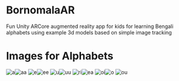 # BornomalaAR
Fun Unity ARCore augmented reality app for kids for learning Bengali alphabets using example 3d models based on simple image tracking

Images for Alphabets
==
![a](https://user-images.githubusercontent.com/43669876/207153680-a7d40e6e-1648-405c-aedc-0d482bddc914.png)![aa](https://user-images.githubusercontent.com/43669876/207153745-70a7c17f-7488-43ec-b6d6-c8d7d6ea8558.png)
![e](https://user-images.githubusercontent.com/43669876/207153772-6d62319c-c7fa-4e7e-a51a-77ec76684a41.png)![ee](https://user-images.githubusercontent.com/43669876/207153835-4a9be098-9a48-4511-8b50-54aa8245b09f.png)
![u](https://user-images.githubusercontent.com/43669876/207153866-16706f94-2f97-4546-b16c-aa2632f01a89.png)![uu](https://user-images.githubusercontent.com/43669876/207153873-3ada5965-6fb9-45ab-bfbe-e0dc87390664.png)
![ri](https://user-images.githubusercontent.com/43669876/207153893-cbd2607d-f624-4c42-a270-fb54ff9ad189.png)![ea](https://user-images.githubusercontent.com/43669876/207153913-2f29f446-9ffd-4686-8f9c-e7ca6402124a.png)
![oi](https://user-images.githubusercontent.com/43669876/207153924-a2c7b571-51b1-4adc-a020-5cc02dfa44c2.png)![o](https://user-images.githubusercontent.com/43669876/207153974-2644da4f-9bed-4816-9a8f-ae7a86510beb.png)
![ou](https://user-images.githubusercontent.com/43669876/207153991-c824f1f0-1718-41a6-a415-d94323b1e5d6.png)



